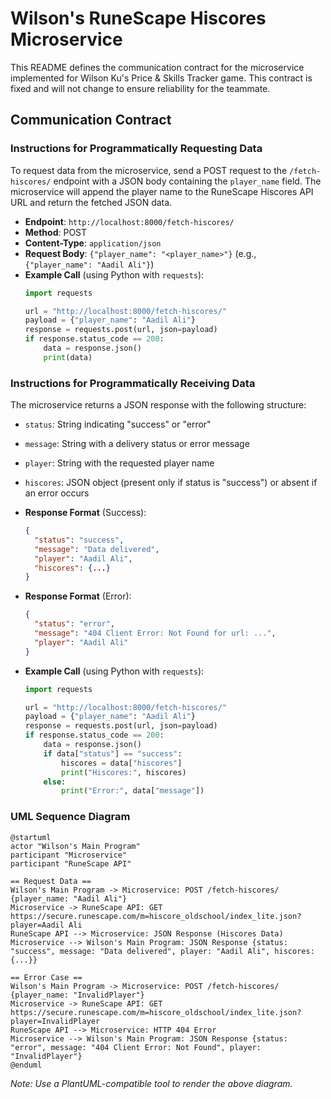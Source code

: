 # Wilson's RuneScape Hiscores Microservice

This README defines the communication contract for the microservice implemented for Wilson Ku's Price & Skills Tracker game. This contract is fixed and will not change to ensure reliability for the teammate.

## Communication Contract

### Instructions for Programmatically Requesting Data

To request data from the microservice, send a POST request to the `/fetch-hiscores/` endpoint with a JSON body containing the `player_name` field. The microservice will append the player name to the RuneScape Hiscores API URL and return the fetched JSON data.

- **Endpoint**: `http://localhost:8000/fetch-hiscores/`
- **Method**: POST
- **Content-Type**: `application/json`
- **Request Body**: `{"player_name": "<player_name>"}` (e.g., `{"player_name": "Aadil Ali"}`)
- **Example Call** (using Python with `requests`):
  ```python
  import requests

  url = "http://localhost:8000/fetch-hiscores/"
  payload = {"player_name": "Aadil Ali"}
  response = requests.post(url, json=payload)
  if response.status_code == 200:
      data = response.json()
      print(data)
  ```

### Instructions for Programmatically Receiving Data

The microservice returns a JSON response with the following structure:
- `status`: String indicating "success" or "error"
- `message`: String with a delivery status or error message
- `player`: String with the requested player name
- `hiscores`: JSON object (present only if status is "success") or absent if an error occurs

- **Response Format** (Success):
  ```json
  {
    "status": "success",
    "message": "Data delivered",
    "player": "Aadil Ali",
    "hiscores": {...}
  }
  ```
- **Response Format** (Error):
  ```json
  {
    "status": "error",
    "message": "404 Client Error: Not Found for url: ...",
    "player": "Aadil Ali"
  }
  ```
- **Example Call** (using Python with `requests`):
  ```python
  import requests

  url = "http://localhost:8000/fetch-hiscores/"
  payload = {"player_name": "Aadil Ali"}
  response = requests.post(url, json=payload)
  if response.status_code == 200:
      data = response.json()
      if data["status"] == "success":
          hiscores = data["hiscores"]
          print("Hiscores:", hiscores)
      else:
          print("Error:", data["message"])
  ```

### UML Sequence Diagram

```
@startuml
actor "Wilson's Main Program"
participant "Microservice"
participant "RuneScape API"

== Request Data ==
Wilson's Main Program -> Microservice: POST /fetch-hiscores/ {player_name: "Aadil Ali"}
Microservice -> RuneScape API: GET https://secure.runescape.com/m=hiscore_oldschool/index_lite.json?player=Aadil Ali
RuneScape API --> Microservice: JSON Response (Hiscores Data)
Microservice --> Wilson's Main Program: JSON Response {status: "success", message: "Data delivered", player: "Aadil Ali", hiscores: {...}}

== Error Case ==
Wilson's Main Program -> Microservice: POST /fetch-hiscores/ {player_name: "InvalidPlayer"}
Microservice -> RuneScape API: GET https://secure.runescape.com/m=hiscore_oldschool/index_lite.json?player=InvalidPlayer
RuneScape API --> Microservice: HTTP 404 Error
Microservice --> Wilson's Main Program: JSON Response {status: "error", message: "404 Client Error: Not Found", player: "InvalidPlayer"}
@enduml
```

*Note: Use a PlantUML-compatible tool to render the above diagram.*

